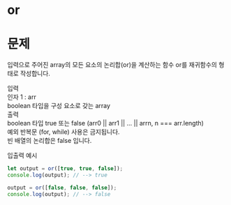 # or

# 문제
입력으로 주어진 array의 모든 요소의 논리합(or)을 계산하는 함수 or를 재귀함수의 형태로 작성합니다.  

입력  
인자 1 : arr  
boolean 타입을 구성 요소로 갖는 array  
출력  
boolean 타입 true 또는 false (arr0 || arr1 || ... || arrn, n === arr.length)  
예외 
반복문 (for, while) 사용은 금지됩니다.  
빈 배열의 논리합은 false 입니다.  

입출력 예시  

```js
let output = or([true, true, false]);
console.log(output); // --> true

output = or([false, false, false]);
console.log(output); // --> false
```
